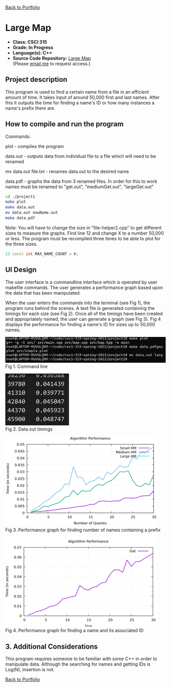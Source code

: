 [Back to Portfolio](./)

Large Map
===============

-   **Class: CSCI 315** 
-   **Grade: In Progress** 
-   **Language(s): C++** 
-   **Source Code Repository:** [Large Map](https://github.com/JoeKauf/csci-315-spring-2022/tree/master/project1)  
    (Please [email me](mailto:jakaufman@csustudent.net?subject=GitHub%20Access) to request access.)

## Project description

This program is used to find a certain name from a file in an efficient amount of time. It takes input of around 50,000 first and last names. After this it outputs the time for finding a name's ID or how many instances a name's prefix there are.

## How to compile and run the program

Commands:

plot - compiles the program

data.out - outputs data from individual file to a file which will need to be renamed

mv data.out file.txt - renames data.out to the desired name

data.pdf - graphs the data from 3 renamed files. In order for this to work names must be renamed to "get.out", "mediumGet.out", "largeGet.out"

```bash
cd ./project1
make plot
make data.out
mv data.out newName.out
make data.pdf
```

Note: You will have to change the size in "file-helper2.cpp" to get different sizes to measure the graphs. Find line 12 and change X to a number 50,000 or less. The program must be recompiled three times to be able to plot for the three sizes.
```file-helper2.cpp
12 const int MAX_NAME_COUNT = X;
```


## UI Design

The user interface is a commandline interface which is operated by user makefile commands. The user generates a performance graph based upon the data that has been manipulated.

When the user enters the commands into the terminal (see Fig 1), the program runs behind the scenes. A text file is generated containing the timings for each size (see Fig 2). Once all of the timings have been created and appropriately named, the user can generate a graph (see Fig 3). Fig 4 displays the performance for finding a name's ID for sizes up to 50,000 names.

![screenshot](images/MapCommands.png)  
Fig 1. Command line

![screenshot](images/MapOutData.png)  
Fig 2. Data.out timings

![screenshot](images/PerfHowMany.png)  
Fig 3. Performance graph for finding number of names containing a prefix

![screenshot](images/PerfSearch.png)  
Fig 4. Performance graph for finding a name and its associated ID

## 3. Additional Considerations

This program requires someone to be familiar with some C++ in order to manipulate data. Although the searching for names and getting IDs is Log(N), insertion is not.  

[Back to Portfolio](./)

